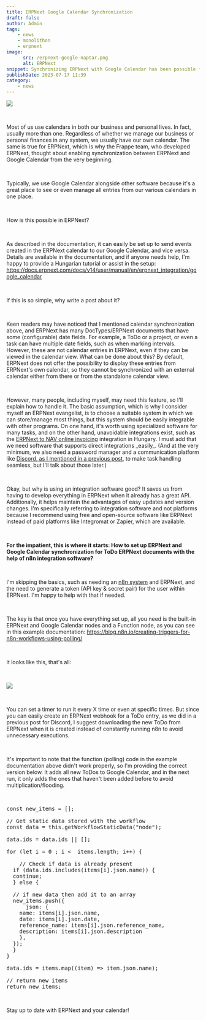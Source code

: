 ```yaml
---
title: ERPNext Google Calendar Synchronization
draft: false
author: Admin
tags:
    - news
    - monolithon
    - erpnext
image:
      src: /erpnext-google-naptar.png
      alt: ERPNext
snippet: Synchronizing ERPNext with Google Calendar has been possible for a long time, but there is still room for improvement. Let me show you how!
publishDate: 2023-07-17 11:39
category:
    - news
---
```


<p><img src="/erpnext-google-naptar.png""></p><p><br></p><p>Most of us use calendars in both our business and personal lives. In fact, usually more than one. Regardless of whether we manage our business or personal finances in any system, we usually have our own calendar. The same is true for ERPNext, which is why the Frappe team, who developed ERPNext, thought about enabling synchronization between ERPNext and Google Calendar from the very beginning.</p><p><br></p><p>Typically, we use Google Calendar alongside other software because it's a great place to see or even manage all entries from our various calendars in one place.</p><p><br></p><p>How is this possible in ERPNext?</p><p><br></p><p>As described in the documentation, it can easily be set up to send events created in the ERPNext calendar to our Google Calendar, and vice versa. Details are available in the documentation, and if anyone needs help, I'm happy to provide a Hungarian tutorial or assist in the setup: <a href="https://docs.erpnext.com/docs/v14/user/manual/en/erpnext_integration/google_calendar" rel="noopener noreferrer">https://docs.erpnext.com/docs/v14/user/manual/en/erpnext_integration/google_calendar</a></p><p><br></p><p>If this is so simple, why write a post about it?</p><p><br></p><p>Keen readers may have noticed that I mentioned calendar synchronization above, and ERPNext has many DocTypes/ERPNext documents that have some (configurable) date fields. For example, a ToDo or a project, or even a task can have multiple date fields, such as when marking intervals. However, these are not calendar entries in ERPNext, even if they can be viewed in the calendar view. What can be done about this? By default, ERPNext does not offer the possibility to display these entries from ERPNext's own calendar, so they cannot be synchronized with an external calendar either from there or from the standalone calendar view.</p><p><br></p><p>However, many people, including myself, may need this feature, so I'll explain how to handle it. The basic assumption, which is why I consider myself an ERPNext evangelist, is to choose a suitable system in which we can store/manage most things, but this system should be easily integrable with other programs. On one hand, it's worth using specialized software for many tasks, and on the other hand, unavoidable integrations exist, such as the <a href="https://www.monolithon.com/invoicing" rel="noopener noreferrer">ERPNext to NAV online invoicing</a> integration in Hungary. I must add that we need software that supports direct integrations _easily_. (And at the very minimum, we also need a password manager and a communication platform like <a href="https://www.monolithon.com/blog/news/erpnext-chat-solutions" rel="noopener noreferrer">Discord, as I mentioned in a previous post</a>, to make task handling seamless, but I'll talk about those later.)</p><p><br></p><p>Okay, but why is using an integration software good? It saves us from having to develop everything in ERPNext when it already has a great API. Additionally, it helps maintain the advantages of easy updates and version changes. I'm specifically referring to integration software and not platforms because I recommend using free and open-source software like ERPNext instead of paid platforms like Integromat or Zapier, which are available.</p><p><br></p><p><strong>For the impatient, this is where it starts: How to set up ERPNext and Google Calendar synchronization for ToDo ERPNext documents with the help of n8n integration software?</strong></p><p><br></p><p>I'm skipping the basics, such as needing an <a href="https://n8n.io/cloud?ref=monolithon&amp;utm_source=affiliate" rel="noopener noreferrer">n8n system</a> and ERPNext, and the need to generate a token (API key &amp; secret pair) for the user within ERPNext. I'm happy to help with that if needed.</p><p><br></p><p>The key is that once you have everything set up, all you need is the built-in ERPNext and Google Calendar nodes and a Function node, as you can see in this example documentation: <a href="https://blog.n8n.io/creating-triggers-for-n8n-workflows-using-polling/" rel="noopener noreferrer">https://blog.n8n.io/creating-triggers-for-n8n-workflows-using-polling/</a></p><p><br></p><p>It looks like this, that's all:</p><p><br></p><p><img src="/R998Mfa.png"></p><p><br></p><p>You can set a timer to run it every X time or even at specific times. But since you can easily create an ERPNext webhook for a ToDo entry, as we did in a previous post for Discord, I suggest downloading the new ToDo from ERPNext when it is created instead of constantly running n8n to avoid unnecessary executions.</p><p><br></p><p>It's important to note that the function (polling) code in the example documentation above didn't work properly, so I'm providing the correct version below. It adds all new ToDos to Google Calendar, and in the next run, it only adds the ones that haven't been added before to avoid multiplication/flooding.</p><p><br></p><pre class="ql-code-block-container" spellcheck="false"><div class="ql-code-block" data-language="plain">const new_items = [];</div><div class="ql-code-block" data-language="plain"> </div><div class="ql-code-block" data-language="plain">// Get static data stored with the workflow</div><div class="ql-code-block" data-language="plain">const data = this.getWorkflowStaticData("node");</div><div class="ql-code-block" data-language="plain"> </div><div class="ql-code-block" data-language="plain">data.ids = data.ids || [];</div><div class="ql-code-block" data-language="plain"> </div><div class="ql-code-block" data-language="plain">for (let i = 0 ; i &lt; &nbsp;items.length; i++) {</div><div class="ql-code-block" data-language="plain"> </div><div class="ql-code-block" data-language="plain">	// Check if data is already present</div><div class="ql-code-block" data-language="plain">	if (data.ids.includes(items[i].json.name)) {</div><div class="ql-code-block" data-language="plain"> &nbsp;continue;</div><div class="ql-code-block" data-language="plain">	} else {</div><div class="ql-code-block" data-language="plain"> </div><div class="ql-code-block" data-language="plain"> &nbsp;// if new data then add it to an array</div><div class="ql-code-block" data-language="plain"> &nbsp;new_items.push({</div><div class="ql-code-block" data-language="plain"> &nbsp;	json: {</div><div class="ql-code-block" data-language="plain"> &nbsp; &nbsp;name: items[i].json.name,</div><div class="ql-code-block" data-language="plain"> &nbsp; &nbsp;date: items[i].json.date,</div><div class="ql-code-block" data-language="plain"> &nbsp; &nbsp;reference_name: items[i].json.reference_name,</div><div class="ql-code-block" data-language="plain"> &nbsp; &nbsp;description: items[i].json.description</div><div class="ql-code-block" data-language="plain"> &nbsp;	},</div><div class="ql-code-block" data-language="plain"> &nbsp;});</div><div class="ql-code-block" data-language="plain">	}</div><div class="ql-code-block" data-language="plain">}</div><div class="ql-code-block" data-language="plain"> </div><div class="ql-code-block" data-language="plain">data.ids = items.map((item) =&gt; item.json.name);</div><div class="ql-code-block" data-language="plain"> </div><div class="ql-code-block" data-language="plain">// return new items</div><div class="ql-code-block" data-language="plain">return new_items;</div></pre><p><br></p><p>Stay up to date with ERPNext and your calendar!</p>


